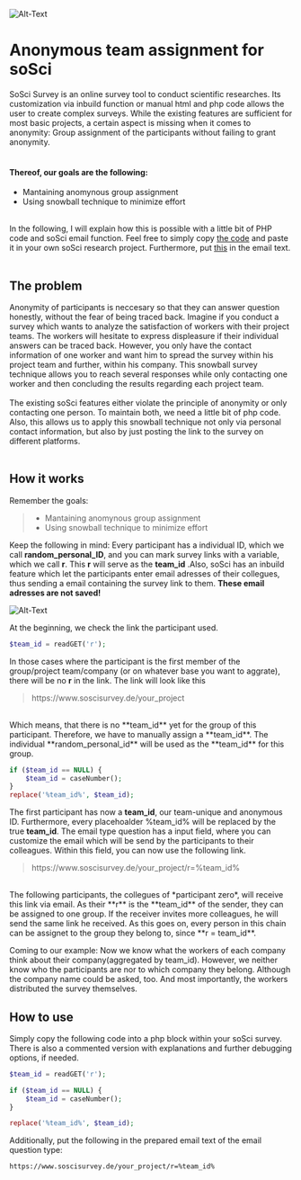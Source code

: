 ![Alt-Text](https://github.com/Ben-Ed/Anonymous_team_assignment_soSci/blob/master/anonymous_assignment.gif)

# Anonymous team assignment for soSci
SoSci Survey is an online survey tool to conduct scientific researches. Its customization via inbuild function or manual html and php code allows the user to create complex surveys. While the existing features are sufficient for most basic projects, a certain aspect is missing when it comes to anonymity: Group assignment of the participants without failing to grant anonymity.
<br></br>

#### Thereof, our goals are the following: 

- Mantaining anomynous group assignment
- Using snowball technique to minimize effort
<br></br>

In the following, I will explain how this is possible with a little bit of PHP code and soSci email function. Feel free to simply copy [the code](https://github.com/Ben-Ed/Anonymous_team_assignment_soSci/blob/master/php_code/assignment) and paste it in your own soSci research project. Furthermore, put [this](https://github.com/Ben-Ed/Anonymous_team_assignment_soSci/blob/master/php_code/email) in the email text. 
<br></br>

## The problem

Anonymity of participants is neccesary so that they can answer question honestly, without the fear of being traced back. Imagine if you conduct a survey which wants to analyze the satisfaction of workers with their project teams. The workers will hesitate to express displeasure if their individual answers can be traced back. However, you only have the contact information of one worker and want him to spread the survey within his project team and further, within his company. This snowball survey technique allows you to reach several responses while only contacting one worker and then concluding the results regarding each project team.
<br></br>
The existing soSci features either violate the principle of anonymity or only contacting one person. To maintain both, we need a little bit of php code. Also, this allows us to apply this snowball technique not only via personal contact information, but also by just posting the link to the survey on different platforms.
<br></br>

## How it works

Remember the goals: 

> - Mantaining anomynous group assignment
> - Using snowball technique to minimize effort

Keep the following in mind: Every participant has a individual ID, which we call **random_personal_ID**, and you can mark survey links with a variable, which we call **r**. This **r** will serve as the **team_id** .Also, soSci has an inbuild feature which let the participants enter email adresses of their collegues, thus sending a email containing the survey link to them. **These email adresses are not saved!**

![Alt-Text](https://github.com/Ben-Ed/Anonymous_team_assignment_soSci/blob/master/snowball_assignment.gif)

At the beginning, we check the link the participant used. 
```php
$team_id = readGET('r');
```
In those cases where the participant is the first member of the group/project team/company (or on whatever base you want to aggrate), there will be no **r** in the link. The link will look like this

> ht<span>tps://<span>ww<span>w.<span>soscisurvey.de/your_project<span>
    
<br>
Which means, that there is no **team_id** yet for the group of this participant. Therefore, we have to manually assign a **team_id**. The individual **random_personal_id** will be used as the **team_id** for this group. 

```php
if ($team_id == NULL) {
    $team_id = caseNumber();
}
replace('%team_id%', $team_id);
```
The first participant has now a **team_id**, our team-unique and anonymous ID. Furthermore, every placehoalder %team_id% will be replaced by the true **team_id**. The email type question has a input field, where you can customize the email which will be send by the participants to their colleagues. Within this field, you can now use the following link.

> ht<span>tps://ww<span>w.s<span>oscisu<span>rvey.de/y<span>our_project/r=%team_id%<span>

<br>
The following participants, the collegues of *participant zero*, will receive this link via email. As their **r** is the **team_id** of the sender, they can be assigned to one group. If the receiver invites more colleagues, he will send the same link he received. As this goes on, every person in this chain can be assignet to the group they belong to, since **r = team_id**. 
<br>

Coming to our example: Now we know what the workers of each company think about their company(aggregated by team_id). However, we neither know who the participants are nor to which company they belong. Although the company name could be asked, too. And most importantly, the workers distributed the survey themselves. 

## How to use

Simply copy the following code into a php block within your soSci survey. There is also a commented version with explanations and further debugging options, if needed.

```php
$team_id = readGET('r');

if ($team_id == NULL) {
    $team_id = caseNumber();
}

replace('%team_id%', $team_id);
```

Additionally, put the following in the prepared email text of the email question type:
```
https://www.soscisurvey.de/your_project/r=%team_id%
```

